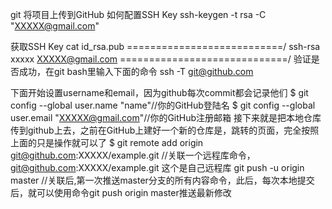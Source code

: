 git 将项目上传到GitHub 如何配置SSH Key
ssh-keygen -t rsa -C "XXXXX@gmail.com"

获取SSH Key
    cat id_rsa.pub
===========================/
    ssh-rsa xxxxx XXXXX@gmail.com
=============================/
验证是否成功，在git bash里输入下面的命令
    ssh -T git@github.com

下面开始设置username和email，因为github每次commit都会记录他们
    $ git config --global user.name  "name"//你的GitHub登陆名
    $ git config --global user.email "XXXXX@gmail.com"//你的GitHub注册邮箱
接下来就是把本地仓库传到github上去，之前在GitHub上建好一个新的仓库是，跳转的页面，完全按照上面的只是操作就可以了
    $ git remote add origin git@github.com:XXXXX/example.git    //关联一个远程库命令， git@github.com:XXXXX/example.git   这个是自己远程库
    git push -u origin master    //关联后,第一次推送master分支的所有内容命令，此后，每次本地提交后，就可以使用命令git push origin master推送最新修改
